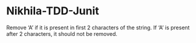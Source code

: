 # Nikhila-TDD-Junit

Remove ‘A’ if it is present in first 2 characters of the string.
If ‘A’ is present after 2 characters, it should not be removed.
